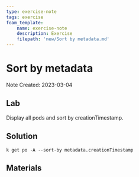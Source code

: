 ```yaml
---
type: exercise-note
tags: exercise
foam_template:
    name: exercise-note
    description: Exercise
    filepath: 'new/Sort by metadata.md'
---
```

# Sort by metadata
Note Created: 2023-03-04

## Lab

Display all pods and sort by creationTimestamp.

## Solution

```console
k get po -A --sort-by metadata.creationTimestamp
```

## Materials